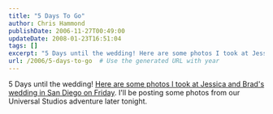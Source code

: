 ```yaml
---
title: "5 Days To Go"
author: Chris Hammond
publishDate: 2006-11-27T00:49:00
updateDate: 2008-01-23T16:51:04
tags: []
excerpt: "5 Days until the wedding! Here are some photos I took at Jessica and Brad's wedding in San Diego on Friday. I'll be posting some photos from our Universal Studios adventure later..."
url: /2006/5-days-to-go  # Use the generated URL with year
---
```

5 Days until the wedding! <A href="https://www.flickr.com/photos/chammond/sets/72157594391656868/" target=_blank>Here are some photos I took at Jessica and Brad's wedding in San Diego on Friday</A>. I'll be posting some photos from our Universal Studios adventure later tonight.
